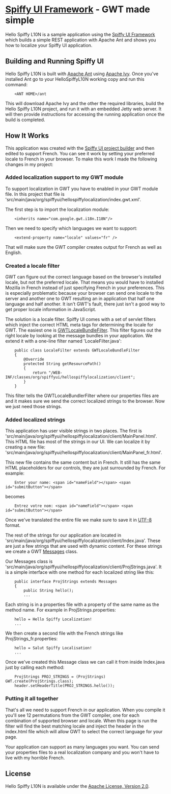 [Spiffy UI Framework](http://www.spiffyui.org) - GWT made simple
==================================================

Hello Spiffy L10N is a sample application using the [Spiffy UI Framework](http://www.spiffyui.org) which builds a simple REST application with Apache Ant and shows you how to localize your Spiffy UI application.


Building and Running Spiffy UI
--------------------------------------

Hello Spiffy L10N is built with [Apache Ant](http://ant.apache.org/) using [Apache Ivy](http://ant.apache.org/ivy/).  Once you've installed Ant go to your HelloSpiffyL10N working copy and run this command:

        <ANT HOME>/ant
        
This will download Apache Ivy and the other the required libraries, build the Hello Spiffy L10N project, and run it with an embedded Jetty web server.  It will then provide instructions for accessing the running application once the build is completed.  

How It Works
--------------------------------------

This application was created with the [Spiffy UI project builder](http://www.spiffyui.org/#!getStarted) and then edited to support French.  You can see it work by setting your preferred locale to French in your browser.  To make this work I made the following changes in my project:

### Added localization support to my GWT module ###

To support localization in GWT you have to enabled in your GWT module file.  In this project that file is 'src/main/java/org/spiffyui/hellospiffylocalization/index.gwt.xml'.

The first step is to import the localization module:

        <inherits name="com.google.gwt.i18n.I18N"/>
        
Then we need to specify which languages we want to support:

        <extend-property name="locale" values="fr" />
        
That will make sure the GWT compiler creates output for French as well as English.

### Created a locale filter ###

GWT can figure out the correct language based on the browser's installed locale, but not the preferred locale.  That means you would have to installed Mozilla in French instead of just specifying French in your preferences.  This is especially problematic because your browser can send one locale to the server and another one to GWT resulting an in application that half one language and half another.  It isn't GWT's fault, there just isn't a good way to get proper locale information in JavaScript.

The solution is a locale filter.  Spiffy UI comes with a set of servlet filters which inject the correct HTML meta tags for determining the locale for GWT.  The easiest one is [GWTLocaleBundleFilter](http://www.spiffyui.org/javadoc/org/spiffyui/server/filter/GWTLocaleBundleFilter.html).  This filter figures out the right locale by looking at the message bundles in your application.  We extend it with a one-line filter named 'LocaleFilter.java':

        public class LocaleFilter extends GWTLocaleBundleFilter
        {
            @Override
            protected String getResourcePath()
            {
                return "/WEB-INF/classes/org/spiffyui/hellospiffylocalization/client";
            }
        }
        
This filter tells the GWTLocaleBundlerFilter where our properties files are and it makes sure we send the correct localized strings to the browser.  Now we just need those strings.

### Added localized strings ###

This application has user visible strings in two places.  The first is 'src/main/java/org/spiffyui/hellospiffylocalization/client/MainPanel.html'.  This HTML file has most of the strings in our UI.  We can localize it by creating a new file:  'src/main/java/org/spiffyui/hellospiffylocalization/client/MainPanel_fr.html'.

This new file contains the same content but in French.  It still has the same HTML placeholders for our controls, they are just surrounded by French.  For example:

        Enter your name: <span id="nameField"></span> <span id="submitButton"></span>
        
becomes

        Entrez votre nom: <span id="nameField"></span> <span id="submitButton"></span>
        
Once we've translated the entire file we make sure to save it in [UTF-8](http://en.wikipedia.org/wiki/UTF-8) format.

The rest of the strings for our application are located in 'src/main/java/org/spiffyui/hellospiffylocalization/client/Index.java'.  These are just a few strings that are used with dynamic content.  For these strings we create a GWT [Messages](http://google-web-toolkit.googlecode.com/svn/javadoc/2.1/com/google/gwt/i18n/client/Messages.html) class.

Our Messages class is 'src/main/java/org/spiffyui/hellospiffylocalization/client/ProjStrings.java'.  It is a simple interface with one method for each localized string like this:

        public interface ProjStrings extends Messages
        {
            public String hello();
            ...
            
Each string is in a properties file with a property of the same name as the method name.  For example in ProjStrings.properties:

        hello = Hello Spiffy Localization!
        ...
        
We then create a second file with the French strings like ProjStrings_fr.properties:

        hello = Salut Spiffy Localisation!
        ...
        
Once we've created this Message class we can call it from inside Index.java just by calling each method:

        ProjStrings PROJ_STRINGS = (ProjStrings) GWT.create(ProjStrings.class);
        header.setHeaderTitle(PROJ_STRINGS.hello());
        
### Putting it all together ###

That's all we need to support French in our application.  When you compile it you'll see 12 permutations from the GWT compiler, one for each combination of supported browser and locale.  When this page is run the filter will find the best matching locale and inject the header in the index.html file which will allow GWT to select the correct language for your page.

Your application can support as many languages you want.  You can send your properties files to a real localization company and you won't have to live with my horrible French.  

License
--------------------------------------

Hello Spiffy L10N is available under the [Apache License, Version 2.0](http://www.apache.org/licenses/LICENSE-2.0.html).


